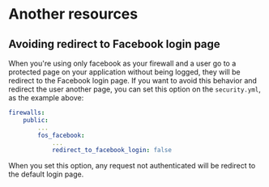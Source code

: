Another resources
=================


Avoiding redirect to Facebook login page
----------------------------------------

When you're using only facebook as your firewall and a user go to a protected page on your application 
without being logged, they will be redirect to the Facebook login page.
If you want to avoid this behavior and redirect the user another page, you can set this option on the ```security.yml```, as the example above:

```yaml
firewalls:
	public:
		...
		fos_facebook:
			...
			redirect_to_facebook_login: false
```

When you set this option, any request not authenticated will be redirect to the default login page.
